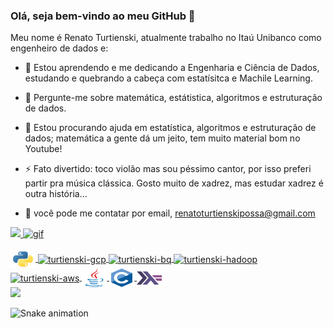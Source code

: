 ### Olá, seja bem-vindo ao meu GitHub 👋

Meu nome é Renato Turtienski, atualmente trabalho no Itaú Unibanco como engenheiro de dados e:

- 🌱 Estou aprendendo e me dedicando a Engenharia e Ciência de Dados, estudando e quebrando a cabeça com estatísitca e Machile Learning.

- 💬 Pergunte-me sobre matemática, estátistica, algoritmos e estruturação de dados.

- 🤔 Estou procurando ajuda em estatística, algoritmos e estruturação de dados; matemática a gente dá um jeito, tem muito material bom no Youtube! 

- ⚡ Fato divertido: toco violão mas sou péssimo cantor, por isso preferi partir pra música clássica. Gosto muito de xadrez, mas estudar xadrez é outra história...  

- :email: você pode me contatar por email, renatoturtienskipossa@gmail.com

<div>
  <a href="https://github.com/Turtienski">
  <img height="180em" src="https://github-readme-stats.vercel.app/api?username=Turtienski&show_icons=true&theme=dracula&include_all_commits=truecount_private=true"/>
  <img  height="180em" alt="gif" src="https://media1.giphy.com/media/yxO8bvm9KKSpGPCBM8/giphy.gif?cid=ecf05e47lzpwuijntmt22n5q11lqc3jhz8f216cgzdnodr5c&rid=giphy.gif&ct=g">
</div>
   <div style="display: inline_block"><br>
  <img align="center" alt="turtienski-py" height="30" width="40" src="https://raw.githubusercontent.com/devicons/devicon/master/icons/python/python-original.svg">
  <img align="center" alt="turtienski-gcp" height="30" width="60" src="https://cdn.freelogovectors.net/wp-content/uploads/2018/05/google-cloud-platform-logo.png">
  <img align="center" alt="turtienski-bq" height="30" width="40" src="https://www.pikpng.com/pngl/b/314-3143797_google-big-query-logo-google-bigquery-logo-clipart.png">
  <img align="center" alt="turtienski-hadoop" height="30" width="40" src="https://pngimage.net/wp-content/uploads/2018/06/hadoop-icon-png-6.png">
  <img align="center" alt="turtienski-aws" height="30" width="20" src="https://img.icons8.com/color/50/000000/amazon-web-services.png">
  <img align="center" alt="turtienski-java" height="30" width="40" src="https://raw.githubusercontent.com/devicons/devicon/master/icons/java/java-original.svg">
  <img align="center" alt="turtienski-c" height="30" width="40" src="https://raw.githubusercontent.com/devicons/devicon/master/icons/c/c-original.svg">
  <img align="center" alt="turtienski-Haskell" height="30" width="40" src="https://raw.githubusercontent.com/devicons/devicon/master/icons/haskell/haskell-original.svg">

<div> 
  <a href="https://instagram.com/renato_turtienski" target="_blank"><img src="https://img.shields.io/badge/-Instagram-%23E4405F?style=for-the-badge&logo=instagram&logoColor=white" target="_blank"></a>

</div>
  

<!--
**Turtienski/Turtienski** is a ✨ _special_ ✨ repository because its `README.md` (this file) appears on your GitHub profile.

Here are some ideas to get you started:

- 🔭 Atualmente trabalho no Itaú-Unibanco, com geração, manutenção e análise de indicadores operacionais.  
- 🌱 Estou aprendendo e me dedicando a Ciência de Dados, estudando e quebrando a cabeça com estatísitca e Machile Learning.
- 💬 Pergunte-me sobre matemática, estátistica, algoritmos e estruturação de dados.
- 🤔 Estou procurando ajuda em estatística, algoritmos e estruturação de dados, matemática a gente dá um jeito, tem muito material bom no Youtube! 
- ⚡ Fato divertido: toco violão mas sou péssimo cantor, por isso preferi partir pra música clássica. 
- :email: você pode me contatar por email por renatoturtienskipossa@gmail.com
-->

![Snake animation](https://github.com/ThaisDeveloper/ThaisDeveloper/blob/output/github-contribution-grid-snake.svg)
